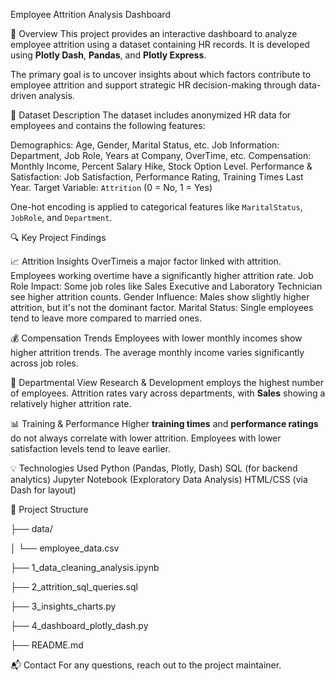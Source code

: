 Employee Attrition Analysis Dashboard

📌 Overview
This project provides an interactive dashboard to analyze employee attrition using a dataset containing HR records. It is developed using **Plotly Dash**, **Pandas**, and **Plotly Express**.

The primary goal is to uncover insights about which factors contribute to employee attrition and support strategic HR decision-making through data-driven analysis.

📂 Dataset Description
The dataset includes anonymized HR data for employees and contains the following features:

Demographics: Age, Gender, Marital Status, etc.
Job Information: Department, Job Role, Years at Company, OverTime, etc.
Compensation: Monthly Income, Percent Salary Hike, Stock Option Level.
Performance & Satisfaction: Job Satisfaction, Performance Rating, Training Times Last Year.
Target Variable: `Attrition` (0 = No, 1 = Yes)

One-hot encoding is applied to categorical features like `MaritalStatus`, `JobRole`, and `Department`.

🔍 Key Project Findings

📈 Attrition Insights
OverTimeis a major factor linked with attrition. Employees working overtime have a significantly higher attrition rate.
Job Role Impact: Some job roles like Sales Executive and Laboratory Technician see higher attrition counts.
Gender Influence: Males show slightly higher attrition, but it's not the dominant factor.
Marital Status: Single employees tend to leave more compared to married ones.

💰 Compensation Trends
Employees with lower monthly incomes show higher attrition trends.
The average monthly income varies significantly across job roles.

🏢 Departmental View
Research & Development employs the highest number of employees.
Attrition rates vary across departments, with **Sales** showing a relatively higher attrition rate.

📊 Training & Performance
Higher **training times** and **performance ratings** do not always correlate with lower attrition.
Employees with lower satisfaction levels tend to leave earlier.


💡 Technologies Used
Python (Pandas, Plotly, Dash)
SQL (for backend analytics)
Jupyter Notebook (Exploratory Data Analysis)
HTML/CSS (via Dash for layout)

📁 Project Structure


├── data/

│   └── employee_data.csv

├── 1_data_cleaning_analysis.ipynb

├── 2_attrition_sql_queries.sql

├── 3_insights_charts.py

├── 4_dashboard_plotly_dash.py

├── README.md

📬 Contact
For any questions, reach out to the project maintainer.

